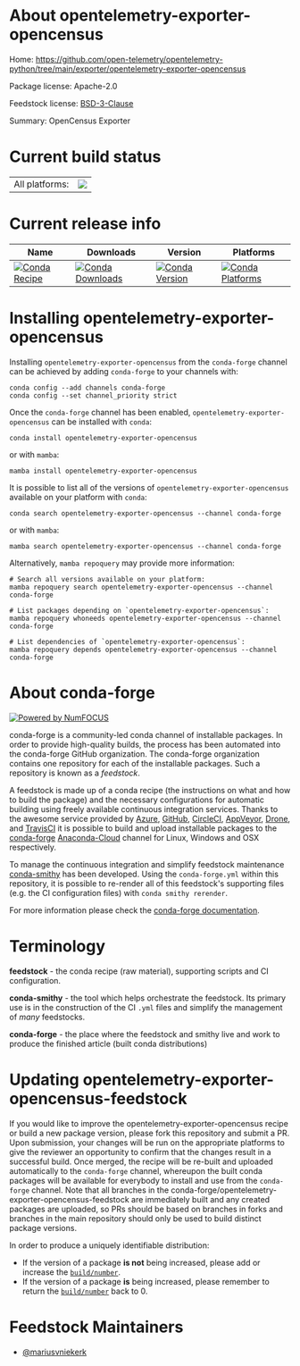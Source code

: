 About opentelemetry-exporter-opencensus
=======================================

Home: https://github.com/open-telemetry/opentelemetry-python/tree/main/exporter/opentelemetry-exporter-opencensus

Package license: Apache-2.0

Feedstock license: [BSD-3-Clause](https://github.com/conda-forge/opentelemetry-exporter-opencensus-feedstock/blob/main/LICENSE.txt)

Summary: OpenCensus Exporter

Current build status
====================


<table><tr><td>All platforms:</td>
    <td>
      <a href="https://dev.azure.com/conda-forge/feedstock-builds/_build/latest?definitionId=13867&branchName=main">
        <img src="https://dev.azure.com/conda-forge/feedstock-builds/_apis/build/status/opentelemetry-exporter-opencensus-feedstock?branchName=main">
      </a>
    </td>
  </tr>
</table>

Current release info
====================

| Name | Downloads | Version | Platforms |
| --- | --- | --- | --- |
| [![Conda Recipe](https://img.shields.io/badge/recipe-opentelemetry--exporter--opencensus-green.svg)](https://anaconda.org/conda-forge/opentelemetry-exporter-opencensus) | [![Conda Downloads](https://img.shields.io/conda/dn/conda-forge/opentelemetry-exporter-opencensus.svg)](https://anaconda.org/conda-forge/opentelemetry-exporter-opencensus) | [![Conda Version](https://img.shields.io/conda/vn/conda-forge/opentelemetry-exporter-opencensus.svg)](https://anaconda.org/conda-forge/opentelemetry-exporter-opencensus) | [![Conda Platforms](https://img.shields.io/conda/pn/conda-forge/opentelemetry-exporter-opencensus.svg)](https://anaconda.org/conda-forge/opentelemetry-exporter-opencensus) |

Installing opentelemetry-exporter-opencensus
============================================

Installing `opentelemetry-exporter-opencensus` from the `conda-forge` channel can be achieved by adding `conda-forge` to your channels with:

```
conda config --add channels conda-forge
conda config --set channel_priority strict
```

Once the `conda-forge` channel has been enabled, `opentelemetry-exporter-opencensus` can be installed with `conda`:

```
conda install opentelemetry-exporter-opencensus
```

or with `mamba`:

```
mamba install opentelemetry-exporter-opencensus
```

It is possible to list all of the versions of `opentelemetry-exporter-opencensus` available on your platform with `conda`:

```
conda search opentelemetry-exporter-opencensus --channel conda-forge
```

or with `mamba`:

```
mamba search opentelemetry-exporter-opencensus --channel conda-forge
```

Alternatively, `mamba repoquery` may provide more information:

```
# Search all versions available on your platform:
mamba repoquery search opentelemetry-exporter-opencensus --channel conda-forge

# List packages depending on `opentelemetry-exporter-opencensus`:
mamba repoquery whoneeds opentelemetry-exporter-opencensus --channel conda-forge

# List dependencies of `opentelemetry-exporter-opencensus`:
mamba repoquery depends opentelemetry-exporter-opencensus --channel conda-forge
```


About conda-forge
=================

[![Powered by
NumFOCUS](https://img.shields.io/badge/powered%20by-NumFOCUS-orange.svg?style=flat&colorA=E1523D&colorB=007D8A)](https://numfocus.org)

conda-forge is a community-led conda channel of installable packages.
In order to provide high-quality builds, the process has been automated into the
conda-forge GitHub organization. The conda-forge organization contains one repository
for each of the installable packages. Such a repository is known as a *feedstock*.

A feedstock is made up of a conda recipe (the instructions on what and how to build
the package) and the necessary configurations for automatic building using freely
available continuous integration services. Thanks to the awesome service provided by
[Azure](https://azure.microsoft.com/en-us/services/devops/), [GitHub](https://github.com/),
[CircleCI](https://circleci.com/), [AppVeyor](https://www.appveyor.com/),
[Drone](https://cloud.drone.io/welcome), and [TravisCI](https://travis-ci.com/)
it is possible to build and upload installable packages to the
[conda-forge](https://anaconda.org/conda-forge) [Anaconda-Cloud](https://anaconda.org/)
channel for Linux, Windows and OSX respectively.

To manage the continuous integration and simplify feedstock maintenance
[conda-smithy](https://github.com/conda-forge/conda-smithy) has been developed.
Using the ``conda-forge.yml`` within this repository, it is possible to re-render all of
this feedstock's supporting files (e.g. the CI configuration files) with ``conda smithy rerender``.

For more information please check the [conda-forge documentation](https://conda-forge.org/docs/).

Terminology
===========

**feedstock** - the conda recipe (raw material), supporting scripts and CI configuration.

**conda-smithy** - the tool which helps orchestrate the feedstock.
                   Its primary use is in the construction of the CI ``.yml`` files
                   and simplify the management of *many* feedstocks.

**conda-forge** - the place where the feedstock and smithy live and work to
                  produce the finished article (built conda distributions)


Updating opentelemetry-exporter-opencensus-feedstock
====================================================

If you would like to improve the opentelemetry-exporter-opencensus recipe or build a new
package version, please fork this repository and submit a PR. Upon submission,
your changes will be run on the appropriate platforms to give the reviewer an
opportunity to confirm that the changes result in a successful build. Once
merged, the recipe will be re-built and uploaded automatically to the
`conda-forge` channel, whereupon the built conda packages will be available for
everybody to install and use from the `conda-forge` channel.
Note that all branches in the conda-forge/opentelemetry-exporter-opencensus-feedstock are
immediately built and any created packages are uploaded, so PRs should be based
on branches in forks and branches in the main repository should only be used to
build distinct package versions.

In order to produce a uniquely identifiable distribution:
 * If the version of a package **is not** being increased, please add or increase
   the [``build/number``](https://docs.conda.io/projects/conda-build/en/latest/resources/define-metadata.html#build-number-and-string).
 * If the version of a package **is** being increased, please remember to return
   the [``build/number``](https://docs.conda.io/projects/conda-build/en/latest/resources/define-metadata.html#build-number-and-string)
   back to 0.

Feedstock Maintainers
=====================

* [@mariusvniekerk](https://github.com/mariusvniekerk/)

